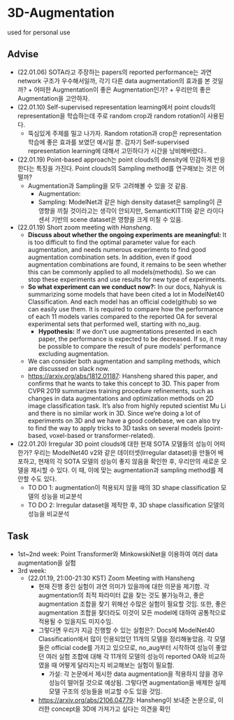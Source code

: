 # 3D-Augmentation
used for personal use

## Advise
- (22.01.06) SOTA라고 주장하는 papers의 reported performance는 과연 network 구조가 우수해서일까, 각기 다른 data augmentation의 효과를 본 것일까? + 어떠한 Augmentation이 좋은 Augmentation인가? + 우리만의 좋은 Augmentation을 고안하자.
- (22.01.10) Self-supervised representation learning에서 point clouds의 representation을 학습하는데 주로 random crop과 random rotation이 사용된다.
  - 뚝심있게 주제를 밀고 나가자. Random rotation과 crop은 representation 학습에 좋은 효과를 보였던 예시일 뿐. 갑자기 Self-supervised representation learning에 대해서 고민하다가 시간을 낭비해버렸다..
- (22.01.19) Point-based approach는 point clouds의 density에 민감하게 반응한다는 특징을 가진다. Point clouds의 Sampling method를 연구해보는 것은 어떨까?
  - Augmentation과 Sampling을 모두 고려해볼 수 있을 것 같음.
    - Augmentation:
    - Sampling: ModelNet과 같은 high density dataset은 sampling이 큰 영향을 끼칠 것이라고는 생각이 안되지만, SemanticKITTI와 같은 라이다 센서 기반의 scene dataset은 영향을 크게 미칠 수 있음.
- (22.01.19) Short zoom meeting with *Hansheng*.
  - **Discuss about whether the ongoing experiments are meaningful:** It is too difficult to find the optimal parameter value for each augmentation, and needs numerous experiments to find good augmentation combination sets. In addition, even if good augmentation combinations are found, it remains to be seen whether this can be commonly applied to all models(methods). So we can stop these experiments and use results for new type of experiments.
  - **So what experiment can we conduct now?:** In our docs, Nahyuk is summarizing some models that have been cited a lot in ModelNet40 Classification. And each model has an official code(github) so we can easily use them. It is required to compare how the performance of each 11 models varies compared to the reported OA for several experimental sets that performed well, starting with no_aug.
    - **Hypothesis:** If we don’t use augmentations presented in each paper, the performance is expected to be decreased. If so, it may be possible to compare the result of pure models’ performance excluding augmentation.
  - We can consider both augmentation and sampling methods, which are discussed on slack now.
  - https://arxiv.org/abs/1812.01187: Hansheng shared this paper, and confirms that he wants to take this concept to 3D. This paper from CVPR 2019 summarizes training procedure refinements, such as changes in data augmentations and optimization methods on 2D image classification task. It’s also from highly reputed scientist Mu Li and there is no similar work in 3D. Since we’re doing a lot of experiments on 3D and we have a good codebase, we can also try to find the way to apply tricks to 3D tasks on several models (point-based, voxel-based or transformer-related).
- (22.01.20) Irregular 3D point clouds에 대한 현재 SOTA 모델들의 성능이 어떠한가? 우리는 ModelNet40 v2와 같은 데이터셋(Irregular dataset)을 만들어 배포하고, 현재의 각 SOTA 모델의 성능이 좋지 않음을 확인한 후, 우리만의 새로운 모델을 제시할 수 있다. 이 때, 이에 맞는 augmentation과 sampling method를 제안할 수도 있다.
  - TO DO 1: augmentation이 적용되지 않을 때의 3D shape classification 모델의 성능을 비교분석
  - TO DO 2: Irregular dataset을 제작한 후, 3D shape classification 모델의 성능을 비교분석
## Task
- 1st~2nd week: Point Transformer와 MinkowskiNet을 이용하여 여러 data augmentation을 실험
- 3rd week: 
  - (22.01.19, 21:00-21:30 KST) Zoom Meeting with Hansheng 
    - 현재 진행 중인 실험이 과연 의미가 있을까에 대한 의문을 제기함. 각 augmentation의 최적 파라미터 값을 찾는 것도 불가능하고, 좋은 augmentation 조합을 찾기 위해선 수많은 실험이 필요할 것임. 또한, 좋은 augmentation 조합을 찾더라도 이것이 모든 model에 대하여 공통적으로 적용될 수 있을지도 미지수임.
    - 그렇다면 우리가 지금 진행할 수 있는 실험은?: Docs에 ModelNet40 Classification에서 많이 인용되었던 11개의 모델을 정리해놓았음. 각 모델들은 official code를 가지고 있으므로, no_aug부터 시작하여 성능이 좋았던 여러 실험 조합에 대해 각 11개의 모델의 성능이 reported OA와 비교하였을 때 어떻게 달라지는지 비교해보는 실험이 필요함.
      - 가설: 각 논문에서 제시한 data augmentation을 적용하지 않을 경우 성능이 떨어질 것으로 예상됨. 그렇다면 augmentation을 배제한 실제 모델 구조의 성능들을 비교할 수도 있을 것임.
    - https://arxiv.org/abs/2106.04779: Hansheng이 보내준 논문으로, 이러한 concept을 3D에 가져가고 싶다는 의견을 확인
  
